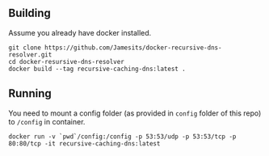 ## Building

Assume you already have docker installed.

```shell
git clone https://github.com/Jamesits/docker-recursive-dns-resolver.git
cd docker-resursive-dns-resolver
docker build --tag recursive-caching-dns:latest .
```

## Running

You need to mount a config folder (as provided in `config` folder of this repo) to `/config` in container.

```shell
docker run -v `pwd`/config:/config -p 53:53/udp -p 53:53/tcp -p 80:80/tcp -it recursive-caching-dns:latest
```